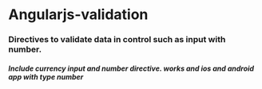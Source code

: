 # Angularjs-validation
### Directives to validate data in control such as input with number.
##### Include currency input and number directive. works and ios and android app with type number